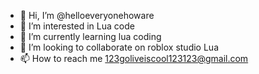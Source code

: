 - 👋 Hi, I’m @helloeveryonehoware
- 👀 I’m interested in Lua code
- 🌱 I’m currently learning lua coding
- 💞️ I’m looking to collaborate on roblox studio Lua
- 📫 How to reach me 123goliveiscool123123@gmail.com

<!---
helloeveryonehoware/helloeveryonehoware is a ✨ special ✨ repository because its `README.md` (this file) appears on your GitHub profile.
You can click the Preview link to take a look at your changes.
--->
